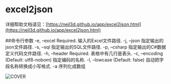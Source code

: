 excel2json
==========

详细帮助文档请见：[https://neil3d.github.io/app/excel2json.html](https://neil3d.github.io/app/excel2json.html)

##命令行参数
-e, –excel Required. 输入的Excel文件路径.
-j, –json 指定输出的json文件路径.
-s, –sql 指定输出的SQL文件路径.
-p, –csharp 指定输出的C#数据定义代码文件路径.
-h, –header Required. 表格中有几行是表头.
-c, –encoding (Default: utf8-nobom) 指定编码的名称.
-l, –lowcase (Default: false) 自动把字段名称转换成小写格式.
-a 序列化成数组

![COVER](https://neil3d.github.io/assets/img/excel2json/cover.jpg)  

